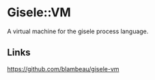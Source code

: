 # Gisele::VM

A virtual machine for the gisele process language.

## Links

https://github.com/blambeau/gisele-vm